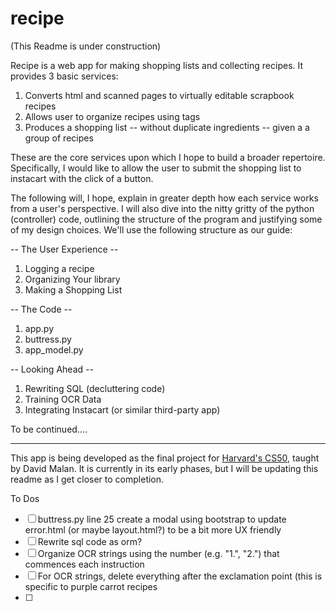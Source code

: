 # recipe
(This Readme is under construction)

Recipe is a web app for making shopping lists and collecting recipes. It provides 3 basic services:

1. Converts html and scanned pages to virtually editable scrapbook recipes
2. Allows user to organize recipes using tags
3. Produces a shopping list -- without duplicate ingredients -- given a a group of recipes 

These are the core services upon which I hope to build a broader repertoire. Specifically, I would like to allow the user to submit the shopping list to instacart with the click of a button.

The following will, I hope, explain in greater depth how each service works from a user's perspective. I will also dive into the nitty gritty of the python (controller) code, outlining the structure of the program and justifying some of my design choices. We'll use the following structure as our guide:

-- The User Experience --
1. Logging a recipe
2. Organizing Your library
3. Making a Shopping List

-- The Code --
1. app.py
1. buttress.py
1. app_model.py

-- Looking Ahead --
1. Rewriting SQL (decluttering code)
1. Training OCR Data
1. Integrating Instacart (or similar third-party app)

To be continued....

---

This app is being developed as the final project for <a href="https://cs50.harvard.edu/x/2021/">Harvard's CS50</a>, taught by David Malan. It is currently in its early phases, but I will be updating this readme as I get closer to completion.

To Dos
- [ ] buttress.py line 25 create a modal using bootstrap to update error.html (or maybe layout.html?) to be a bit more UX friendly
- [ ] Rewrite sql code as orm?
- [ ] Organize OCR strings using the number (e.g. "1.", "2.") that commences each instruction
- [ ] For OCR strings, delete everything after the exclamation point (this is specific to purple carrot recipes
- [ ] 

